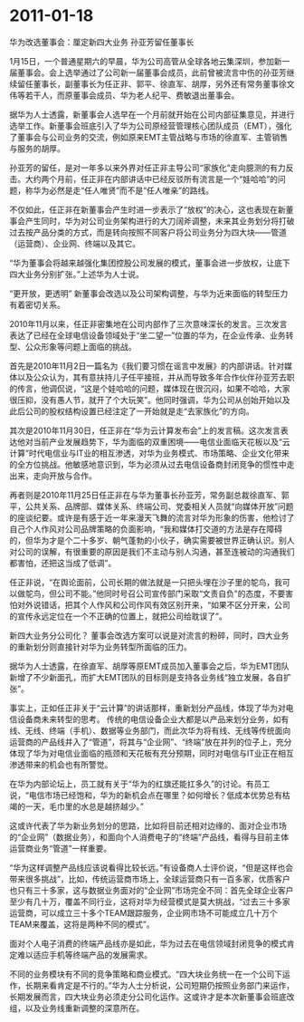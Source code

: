 # 2011-01-18

华为改选董事会：厘定新四大业务 孙亚芳留任董事长

1月15日，一个普通星期六的早晨，华为公司高管从全球各地云集深圳，参加新一届董事会。会上选举通过了公司新一届董事会成员，此前曾被流言中伤的孙亚芳继续留任董事长，副董事长为任正非、郭平、徐直军、胡厚，另外还有常务董事徐文伟等若干人，而原董事会成员、华为老人纪平、费敏退出董事会。

据华为人士透露，新董事会人选早在一个月前就开始在公司内部征集意见，并进行选举工作。新董事会班底引入了华为公司原经营管理核心团队成员（EMT），强化了董事会与公司业务的交流，例如原来EMT主管战略与市场的徐直军、主管销售与服务的胡厚。

孙亚芳的留任，是对一年多以来外界对任正非主导公司“家族化”走向臆测的有力反击。大约两个月前，任正非在内部讲话中已经反驳所有流言是一个“娃哈哈”的问题，称华为必然是走“任人唯贤”而不是“任人唯亲”的路线。

不仅如此，任正非在新董事会产生时进一步表示了“放权”的决心，这也表现在新董事会产生同时，华为对公司业务架构进行的大刀阔斧调整，未来其业务划分将打破过去按产品分类的方式，而是转向按照不同客户将公司业务分为四大块――管道（运营商）、企业网、终端以及其它。

“华为董事会将越来越强化集团控股公司发展的模式，董事会进一步放权，让底下四大业务分别扩张。”上述华为人士说。

“更开放，更透明” 新董事会改选以及公司架构调整，与华为近来面临的转型压力有着密切关系。

2010年11月以来，任正非密集地在公司内部作了三次意味深长的发言。三次发言表达了已经在全球电信设备领域处于“坐二望一”位置的华为，在企业传承、业务转型、公众形象等问题上面临的挑战。

首先是2010年11月2日一篇名为《我们要习惯在谣言中发展》的内部讲话。针对媒体以及公众认为，其有意扶持儿子任平接班，并从而导致多年合作伙伴孙亚芳去职的传言，他调侃说，“这是个娃哈哈的问题，媒体现在很沉闷，如果不哈哈，大家很压抑，没有愚人节，就开了个大玩笑”。他同时强调，华为公司从创始开始以及此后公司的股权结构设置已经注定了一开始就是走“去家族化”的方向。

其次是2010年11月30日，任正非在“华为云计算发布会”上的发言稿。这次发言表达他对当前产业发展趋势下，华为面临的双重困境――电信业面临天花板以及“云计算”时代电信业与IT业的相互渗透，对华为业务模式、市场策略、企业文化带来的全方位挑战。他敏感地意识到，华为必须从过去电信设备商封闭竞争的惯性中走出来，走向开放与合作。

再者则是2010年11月25日任正非在与华为董事长孙亚芳，常务副总裁徐直军、郭平，公共关系、品牌部、媒体关系、终端公司、党委相关人员就“向媒体开放”问题的座谈纪要。或许是有感于近一年来漫天飞舞的流言对华为形象的伤害，他检讨了自己个人作风对公司品牌策略的负面影响，“我和媒体打交道的方法是存在障碍的，但华为才是个二十多岁、朝气蓬勃的小伙子，确实需要被世界正确认识。别人对公司的误解，有很重要的原因是我们不主动与别人沟通，甚至连被动的沟通我们都害怕，还把这当成了低调”。

任正非说，“在舆论面前，公司长期的做法就是一只把头埋在沙子里的鸵鸟，我可以做鸵鸟，但公司不能。”他同时号召公司宣传部门采取“文责自负”的态度，不要害怕对外说错话，把其个人作风和公司作风有效区别开来，“如果不区分开来，公司的宣传永远定位在一个不正确的位置上，就把公司给耽误了”。

新四大业务分公司化？ 董事会改选方案可以说是对流言的粉碎，同时，四大业务的重新划分则直接针对华为业务转型所面临的压力。

据华为人士透露，在徐直军、胡厚等原EMT成员加入董事会之后，华为EMT团队新增了不少新面孔，而扩大EMT团队的目标则是支持各业务线“独立发展，各自扩张”。

事实上，正如任正非关于“云计算”的讲话那样，重新划分产品线，体现了华为对电信设备商未来转型的思考。 传统的电信设备企业大都是以产品来划分业务，如有线、无线、终端（手机）、数据等业务部门，而此次华为将有线、无线等传统面向运营商的产品线并入了“管道”，将其与“企业网”、“终端”放在并列的位子上，充分体现了华为对电信业面临的瓶颈和天花板有充分预期，同时对电信与IT业正在相互渗透带来的机会也有所警觉。

在华为内部论坛上，员工就有关于“华为的红旗还能扛多久”的讨论。有员工说，“电信市场已经饱和，华为的新机会点在哪里？如何增长？低成本优势总有枯竭的一天，毛巾里的水总是越挤越少。”

这或许代表了华为新业务划分的思路，比如将目前还相对边缘的、面对企业市场的“企业网”（数据业务），和面向个人消费电子的“终端”产品线，看得与目前主体运营商业务“管道”一样重要。

“华为这样调整产品线应该说看得比较长远。”有设备商人士评价说，“但是这样也会带来很多挑战”，比如，传统运营商市场上，全球运营商只有一百多家，优质客户也只有三十多家，这与数据业务面对的“企业网”市场完全不同：首先全球企业客户至少有几十万，覆盖不同行业，这将对华为经营模式是莫大挑战，“过去三十多家运营商，可以成立三十多个TEAM跟踪服务，企业网市场不可能成立几十万个TEAM来覆盖，这将是两种不同的模式”。

面对个人电子消费的终端产品线亦是如此，华为过去在电信领域封闭竞争的模式肯定难以适应手机等终端产品的发展需求。

不同的业务模块有不同的竞争策略和商业模式。“四大块业务统一在一个公司下运作，长期来看肯定是不行的。”华为人士分析说，公司短期仍按照业务部门来运作，长期发展而言，四大块业务必须走分公司化运作。这或许才是本次新董事会班底改组，以及业务线重新调整的深意所在。
